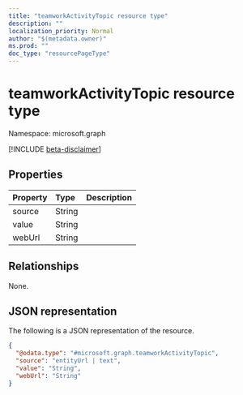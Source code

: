 ```yaml
---
title: "teamworkActivityTopic resource type"
description: ""
localization_priority: Normal
author: "$(metadata.owner)"
ms.prod: ""
doc_type: "resourcePageType"
---
```


# teamworkActivityTopic resource type

Namespace: microsoft.graph

[!INCLUDE [beta-disclaimer](../../includes/beta-disclaimer.md)]

## Properties

| Property | Type   | Description |
| :------- | :----- | :---------- |
| source   | String |             |
| value    | String |             |
| webUrl   | String |             |

## Relationships

None.

## JSON representation

The following is a JSON representation of the resource.

<!-- {
  "blockType": "resource",
  "@odata.type": "microsoft.graph.teamworkActivityTopic",
}
-->

```json
{
  "@odata.type": "#microsoft.graph.teamworkActivityTopic",
  "source": "entityUrl | text",
  "value": "String",
  "webUrl": "String"
}
```
